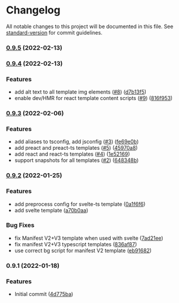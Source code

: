 # Changelog

All notable changes to this project will be documented in this file. See [standard-version](https://github.com/conventional-changelog/standard-version) for commit guidelines.

### [0.9.5](https://github.com/samrum/create-vite-plugin-web-extension/compare/v0.9.4...v0.9.5) (2022-02-13)

### [0.9.4](https://github.com/samrum/create-vite-plugin-web-extension/compare/v0.9.3...v0.9.4) (2022-02-13)

### Features

- add alt text to all template img elements ([#8](https://github.com/samrum/create-vite-plugin-web-extension/issues/8)) ([d7b13f5](https://github.com/samrum/create-vite-plugin-web-extension/commit/d7b13f53b775f6e980731e5ad9b7d07807577104))
- enable dev/HMR for react template content scripts ([#9](https://github.com/samrum/create-vite-plugin-web-extension/issues/9)) ([816f953](https://github.com/samrum/create-vite-plugin-web-extension/commit/816f953c334ad204debf158d3a5502e304746012))

### [0.9.3](https://github.com/samrum/create-vite-plugin-web-extension/compare/v0.9.2...v0.9.3) (2022-02-06)

### Features

- add aliases to tsconfig, add jsconfig ([#3](https://github.com/samrum/create-vite-plugin-web-extension/issues/3)) ([fe69e0b](https://github.com/samrum/create-vite-plugin-web-extension/commit/fe69e0bb61c54fd8046bc8a03b832f51d7ccae06))
- add preact and preact-ts templates ([#5](https://github.com/samrum/create-vite-plugin-web-extension/issues/5)) ([45970a8](https://github.com/samrum/create-vite-plugin-web-extension/commit/45970a87f381c3fa62548a8a6a354546000d9a26))
- add react and react-ts templates ([#4](https://github.com/samrum/create-vite-plugin-web-extension/issues/4)) ([1e52169](https://github.com/samrum/create-vite-plugin-web-extension/commit/1e5216956740adba4f8d6568224f4761ac1c3168))
- support snapshots for all templates ([#2](https://github.com/samrum/create-vite-plugin-web-extension/issues/2)) ([648348b](https://github.com/samrum/create-vite-plugin-web-extension/commit/648348b56122cdcd02d79a8da114735654dce86b))

### [0.9.2](https://github.com/samrum/create-vite-plugin-web-extension/compare/v0.9.1...v0.9.2) (2022-01-25)

### Features

- add preprocess config for svelte-ts template ([0a1f6f6](https://github.com/samrum/create-vite-plugin-web-extension/commit/0a1f6f62a6a784c5bcd0d38daea03fa2bfde8509))
- add svelte template ([a70b0aa](https://github.com/samrum/create-vite-plugin-web-extension/commit/a70b0aa14923b4e59a6ea4ee8ef00b47308a04d5))

### Bug Fixes

- fix Manifest V2+V3 template when used with svelte ([7ad21ee](https://github.com/samrum/create-vite-plugin-web-extension/commit/7ad21ee0c66547e8b297c7bf158be57d5b7b3a4f))
- fix manifest V2+V3 typescript templates ([836af87](https://github.com/samrum/create-vite-plugin-web-extension/commit/836af87fb605040c2a55c3fdbdfadda63b170f34))
- use correct bg script for manifest V2 template ([eb91682](https://github.com/samrum/create-vite-plugin-web-extension/commit/eb916828ef11b54da1fc0c127ff3f9ca7d47b91f))

### 0.9.1 (2022-01-18)

### Features

- Initial commit ([4d775ba](https://github.com/samrum/create-vite-plugin-web-extension/commit/4d775ba7bb993eee5c73feb06dd4a98011179834))

